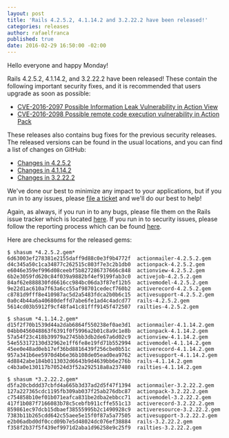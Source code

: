 ```yaml
---
layout: post
title: 'Rails 4.2.5.2, 4.1.14.2 and 3.2.22.2 have been released!'
categories: releases
author: rafaelfranca
published: true
date: 2016-02-29 16:50:00 -02:00
---
```

Hello everyone and happy Monday!

Rails  4.2.5.2, 4.1.14.2, and 3.2.22.2 have been released! These contain the following important security fixes, and it
is recommended that users upgrade as soon as possible:

* [CVE-2016-2097 Possible Information Leak Vulnerability in Action View](https://groups.google.com/d/msg/rubyonrails-security/ddY6HgqB2z4/we0RasMZIAAJ)
* [CVE-2016-2098 Possible remote code execution vulnerability in Action Pack](https://groups.google.com/d/msg/rubyonrails-security/ly-IH-fxr_Q/WLoOhcMZIAAJ)

These releases also contains bug fixes for the previous security releases. The released versions
can be found in the usual locations, and you can find a list of changes on GitHub:

* [Changes in 4.2.5.2](https://github.com/rails/rails/compare/v4.2.5.1...v4.2.5.2)
* [Changes in 4.1.14.2](https://github.com/rails/rails/compare/v4.1.14.1...v4.1.14.2)
* [Changes in 3.2.22.2](https://github.com/rails/rails/compare/v3.2.22.1...v3.2.22.2)

We've done our best to minimize any impact to your applications, but if you run in to any issues, please
[file a ticket](https://github.com/rails/rails/issues) and we'll do our best to help!

Again, as always, if you run in to any bugs, please file them on the Rails issue tracker which is located [here](https://github.com/rails/rails/issues).
If you run in to security issues, please follow the reporting process which can be found [here](https://rubyonrails.org/security).

Here are checksums for the released gems:

```
$ shasum *4.2.5.2.gem*
6d63003ef278381e2155daff9d88c0e3f9b4772f  actionmailer-4.2.5.2.gem
d4c345a50c1ca34877c262515c803f7e3c2b1db0  actionpack-4.2.5.2.gem
e6046e359ef996d08ceebf5b827286737666c848  actionview-4.2.5.2.gem
6b2e3059fd620c84f039a9882bf4ef9199fab3c0  activejob-4.2.5.2.gem
84af62e888830fd6616cc984bc06da3f87ef12b5  activemodel-4.2.5.2.gem
9e22d1ac610a7f63a6cc55af98701cedecf760b2  activerecord-4.2.5.2.gem
c8781d9fff8e410987ac5d2a5483fdca2b0b6c15  activesupport-4.2.5.2.gem
0a0c4b44a6a40680deffd7abe6fe1ad4c4adcd77  rails-4.2.5.2.gem
5614cd03b5912f9cf48fa41c81fff9145f472507  railties-4.2.5.2.gem
```

```
$ shasum *4.1.14.2.gem*
d15f2f70b1539d44a2dab6864f550238ef0ae3d1  actionmailer-4.1.14.2.gem
04bb0456048863f6391f0f5996a2b01c8a9c1e8b  actionpack-4.1.14.2.gem
57a54f23c418b39979a2745bb3db2de67a6d02c9  actionview-4.1.14.2.gem
54e553172130d32962e1ff6fe8e19fd71b552994  activemodel-4.1.14.2.gem
45ee0e48ad0eb17ef36bd8816439f256cbe0b51c  activerecord-4.1.14.2.gem
957a341b6ee5970d4b6e36b108de05ead0ea9762  activesupport-4.1.14.2.gem
4d8842abe184b0113032d6643b9d4639bb6e276b  rails-4.1.14.2.gem
c4b3a0e130117b70524d3f52a292518a8a237480  railties-4.1.14.2.gem
```

```
$ shasum *3.2.22.2.gem*
d5fa20cbddd37cbfd4a665b3d37ad2d5f47f1394  actionmailer-3.2.22.2.gem
127a227365cdc1195fb309ab037f25ab276dbc87  actionpack-3.2.22.2.gem
c754858b10ef01b071eafca831be2dba2ebbcc71  activemodel-3.2.22.2.gem
417f1b087f7166083b78c5cebfb911cffe551c13  activerecord-3.2.22.2.gem
859861ec97dcb15dbaef38555995b2c1490928c9  activeresource-3.2.22.2.gem
7383b11b265cdd642c55aee5e15f0f87a5a77505  activesupport-3.2.22.2.gem
e2b06adbd0df0ccd09b7e5d48024dc076ef38884  rails-3.2.22.2.gem
f358f2b37f5f439ef9971d2aba1d96258e9c25f9  railties-3.2.22.2.gem
```
